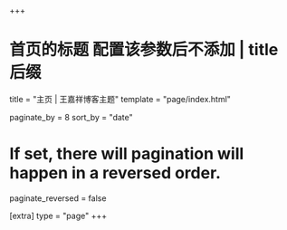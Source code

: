+++
# 首页的标题 配置该参数后不添加 | title 后缀
title = "主页 | 王嘉祥博客主题"
template = "page/index.html"

paginate_by = 8
sort_by = "date"
# If set, there will pagination will happen in a reversed order.
paginate_reversed = false

[extra]
type = "page"
+++
